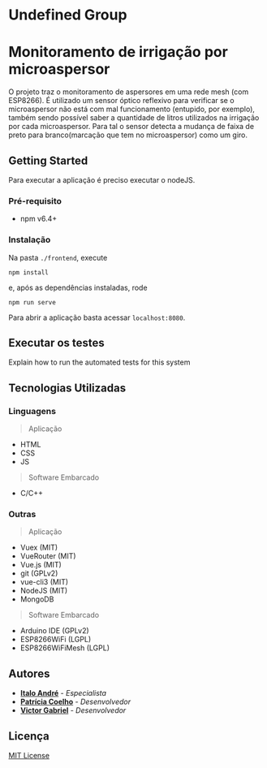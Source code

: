 # Undefined Group
# Monitoramento de irrigação por microaspersor

O projeto traz o monitoramento de aspersores em uma rede mesh (com ESP8266). É utilizado um sensor óptico reflexivo para verificar se o microaspersor não está com mal funcionamento (entupido, por exemplo), também sendo possível saber a quantidade de litros utilizados na irrigação por cada microaspersor. Para tal o sensor detecta a mudança de faixa de preto para branco(marcação que tem no microaspersor) como um giro.

## Getting Started

Para executar a aplicação é preciso executar o nodeJS.

### Pré-requisito

* npm v6.4+

### Instalação

Na pasta `./frontend`, execute

```shell-session
npm install
```

e, após as dependências instaladas, rode

```shell-session
npm run serve
```

Para abrir a aplicação basta acessar `localhost:8080`.

## Executar os testes

Explain how to run the automated tests for this system

## Tecnologias Utilizadas

### Linguagens

> Aplicação

* HTML
* CSS
* JS

> Software Embarcado
* C/C++

### Outras

> Aplicação

* Vuex (MIT)
* VueRouter (MIT)
* Vue.js (MIT)
* git (GPLv2)
* vue-cli3 (MIT)
* NodeJS (MIT)
* MongoDB

> Software Embarcado

* Arduino IDE (GPLv2)
* ESP8266WiFi (LGPL)
* ESP8266WiFiMesh (LGPL)


## Autores

* **[Italo André](https://github.com/IACF)** - *Especialista*
* **[Patrícia Coelho](https://github.com/patriciacoelho)** - *Desenvolvedor*
* **[Victor Gabriel](https://github.com/victorgfb)** - *Desenvolvedor*

## Licença

[MIT License](https://github.com/hardAgro/topzera/blob/master/LICENSE.txt)
